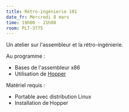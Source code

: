 ```yaml
---
title: Rétro-ingénierie 101
date_fr: Mercredi 8 mars
time: 19h00 - 21h00
room: PLT-3775
---
```


Un atelier sur l'assembleur et la rétro-ingénierie.

Au programme :
 - Bases de l'assembleur x86
 - Utilisation de [Hopper](https://www.hopperapp.com/)

Matériel requis :
 - Portable avec distribution Linux
 - Installation de Hopper

